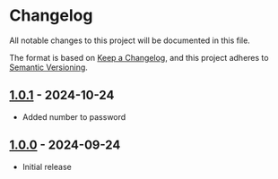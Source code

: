# Changelog

All notable changes to this project will be documented in this file.

The format is based on [Keep a Changelog](https://keepachangelog.com/en/1.0.0/),
and this project adheres to [Semantic Versioning](https://semver.org/spec/v2.0.0.html).

## [1.0.1] - 2024-10-24

- Added number to password

## [1.0.0] - 2024-09-24

- Initial release

[Unreleased]: https://github.com/itk-dev-rpa/SAP-password-bot/compare/1.0.1...HEAD
[1.0.1]: https://github.com/itk-dev-rpa/SAP-password-bot/releases/tag/1.0.1
[1.0.0]: https://github.com/itk-dev-rpa/SAP-password-bot/releases/tag/1.0.0
